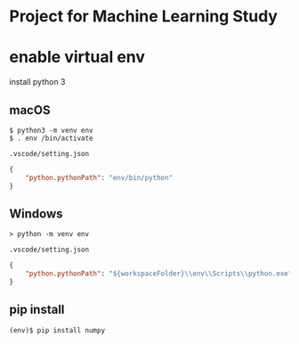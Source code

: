 Project for Machine Learning Study
=====================================

# enable virtual env
install python 3

## macOS

```
$ python3 -m venv env
$ . env /bin/activate 
```

```.vscode/setting.json```

```json
{
    "python.pythonPath": "env/bin/python"
}
```

## Windows
```
> python -m venv env
```

```.vscode/setting.json```

```json
{
    "python.pythonPath": "${workspaceFolder}\\env\\Scripts\\python.exe"
}
```


## pip install
```
(env)$ pip install numpy
```